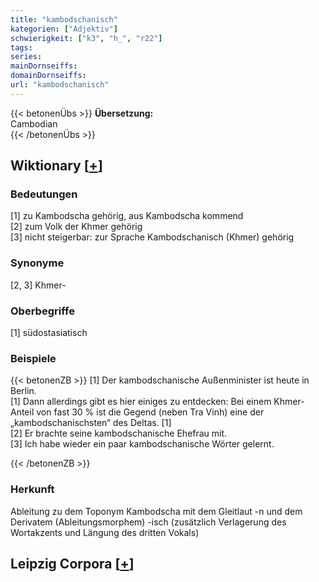 ```yaml
---
title: "kambodschanisch"
kategorien: ["Adjektiv"]
schwierigkeit: ["k3", "h_", "r22"]
tags:
series:
mainDornseiffs:
domainDornseiffs:
url: "kambodschanisch"
---
```


{{< betonenÜbs >}}
**Übersetzung:**  
Cambodian  
{{< /betonenÜbs >}}

## Wiktionary [[+](https://de.wiktionary.org/wiki/kambodschanisch)]

### Bedeutungen
[1] zu Kambodscha gehörig, aus Kambodscha kommend  
[2] zum Volk der Khmer gehörig  
[3] nicht steigerbar: zur Sprache Kambodschanisch (Khmer) gehörig  

### Synonyme
[2, 3] Khmer-  

### Oberbegriffe
[1] südostasiatisch  

### Beispiele
{{< betonenZB >}}
[1] Der kambodschanische Außenminister ist heute in Berlin.  
[1] Dann allerdings gibt es hier einiges zu entdecken: Bei einem Khmer-Anteil von fast 30 % ist die Gegend (neben Tra Vinh) eine der „kambodschanischsten“ des Deltas. [1]  
[2] Er brachte seine kambodschanische Ehefrau mit.  
[3] Ich habe wieder ein paar kambodschanische Wörter gelernt.  

{{< /betonenZB >}}
### Herkunft
Ableitung zu dem Toponym Kambodscha mit dem Gleitlaut -n und dem Derivatem (Ableitungsmorphem) -isch (zusätzlich Verlagerung des Wortakzents und Längung des dritten Vokals)  


## Leipzig Corpora [[+](https://corpora.uni-leipzig.de/en/res?word=kambodschanisch&corpusId=deu_newscrawl-public_2018)]

